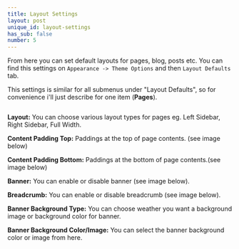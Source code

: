 ```yaml
---
title: Layout Settings
layout: post
unique_id: layout-settings
has_sub: false
number: 5
---
```


From here you can set default layouts for pages, blog, posts etc. You can find this settings on `Appearance -> Theme Options` and then `Layout Defaults` tab.

This settings is similar for all submenus under "Layout Defaults", so for convenience i'll just describe for one item (<b>Pages</b>).

<img alt="" src="{{ 'assets/images/5/5.1.png' | relative_url }}">

**Layout:** You can choose various layout types for pages eg. Left Sidebar, Right Sidebar, Full Width.

**Content Padding Top:** Paddings at the top of page contents. (see image below)

**Content Padding Bottom:** Paddings at the bottom of page contents.(see image below)

**Banner:** You can enable or disable banner (see image below).

**Breadcrumb:** You can enable or disable breadcrumb (see image below).

**Banner Background Type:** You can choose weather you want a background image or background color for banner.

**Banner Background Color/Image:** You can select the banner background color or image from here.

<img alt="" src="{{ 'assets/images/5/5.2.png' | relative_url }}">

